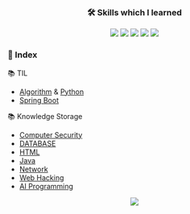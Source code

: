 ### <p align="center">:hammer_and_wrench: Skills which I learned</p>
<p align="center">
<img src="https://img.shields.io/badge/PYTHON-0696D7?style=for-the-badge&logo=Python&logoColor=yellow"> <img src="https://img.shields.io/badge/Java-FF0000?style=for-the-badge&logo=Java&logoColor="> <img src="https://img.shields.io/badge/MYSQL-000000?style=for-the-badge&logo=mysql&logoColor=skyblue"> <img src="https://img.shields.io/badge/C++-00599C?style=for-the-badge&logo=Cplusplus&logoColor=white"> <img src="https://img.shields.io/badge/SpringBoot-6DB33F?style=for-the-badge&logo=Springboot&logoColor=white">   


### :bookmark_tabs:  Index
:books: TIL
  - [Algorithm](https://github.com/Jinseop-Sim/PNU-Algorithm-Study) & [Python](https://github.com/Jinseop-Sim/Python-Study)
  - [Spring Boot](https://github.com/Jinseop-Sim/-2022-Winter-Spring-Boot)
  
:books: Knowledge Storage
  - [Computer Security](https://github.com/Jinseop-Sim/PNU-Computer-Security)
  - [DATABASE](https://github.com/Jinseop-Sim/PNU-Database)
  - [HTML](https://github.com/Jinseop-Sim/HTML)
  - [Java](https://github.com/Jinseop-Sim/PNU-Java)
  - [Network](https://github.com/Jinseop-Sim/PNU-Network-Study)
  - [Web Hacking](https://github.com/Jinseop-Sim/Web-Hacking-Study)
  - [AI Programming](https://github.com/Jinseop-Sim/PNU-AI-Programming)

<p align="center">
<img src="https://github-readme-stats.vercel.app/api?username=Jinseop-Sim&show_icons=true&theme=gruvbox&hide=["issues"]">
